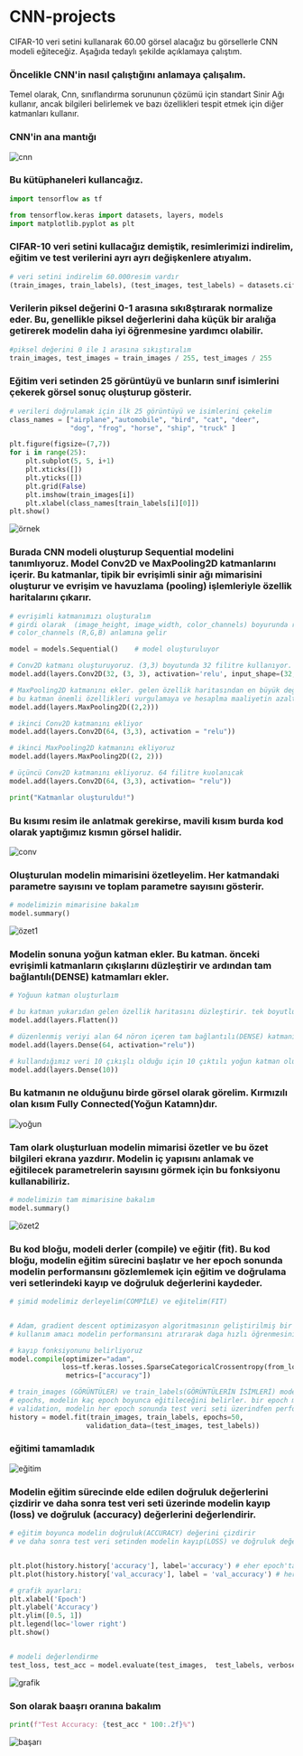 # CNN-projects

CIFAR-10 veri setini kullanarak 60.00 görsel alacağız bu görsellerle CNN modeli eğiteceğiz. Aşağıda tedaylı şekilde açıklamaya çalıştım.


### Öncelikle CNN'in nasıl çalıştığını anlamaya çalışalım.

Temel olarak, Cnn, sınıflandırma sorununun çözümü için standart Sinir Ağı kullanır, ancak bilgileri belirlemek ve bazı özellikleri tespit etmek için diğer katmanları kullanır.


### CNN'in ana mantığı

![cnn](https://github.com/whasancan/CNN_projects/blob/d60fbaf3d0fe8fd70ba9c01489e7ff66ea78c0ac/foto/cnnnnn.png)


### Bu kütüphaneleri kullancağız.

```python 
import tensorflow as tf

from tensorflow.keras import datasets, layers, models
import matplotlib.pyplot as plt
```


### CIFAR-10 veri setini kullacağız demiştik, resimlerimizi indirelim, eğitim ve test verilerini ayrı ayrı değişkenlere atıyalım.

```python 
# veri setini indirelim 60.000resim vardır
(train_images, train_labels), (test_images, test_labels) = datasets.cifar10.load_data()
```


### Verilerin piksel değerini 0-1 arasına sıkı8ştırarak normalize eder. Bu, genellikle piksel değerlerini daha küçük bir aralığa getirerek modelin daha iyi öğrenmesine yardımcı olabilir.

```python 
#piksel değerini 0 ile 1 arasına sıkıştıralım
train_images, test_images = train_images / 255, test_images / 255
```


### Eğitim veri setinden 25 görüntüyü ve bunların sınıf isimlerini çekerek görsel sonuç oluşturup gösterir.

```python 
# verileri doğrulamak için ilk 25 görüntüyü ve isimlerini çekelim
class_names = ["airplane","automobile", "bird", "cat", "deer",
               "dog", "frog", "horse", "ship", "truck" ]

plt.figure(figsize=(7,7))
for i in range(25):
    plt.subplot(5, 5, i+1)
    plt.xticks([])
    plt.yticks([])
    plt.grid(False)
    plt.imshow(train_images[i])
    plt.xlabel(class_names[train_labels[i][0]])
plt.show()
```

![örnek](https://github.com/whasancan/CNN_projects/blob/8613cba51a49b9e40016fc5cd9b43cb7335bbd22/foto/veri_resim.png)


### Burada CNN modeli oluşturup Sequential modelini tanımlıyoruz. Model Conv2D ve MaxPooling2D katmanlarını içerir. Bu katmanlar, tipik bir evrişimli sinir ağı mimarisini oluşturur ve evrişim ve havuzlama (pooling) işlemleriyle özellik haritalarını çıkarır.


```python 
# evrişimli katmanımızı oluşturalım
# girdi olarak  (image_height, image_width, color_channels) boyurunda resim alır
# color_channels (R,G,B) anlamına gelir

model = models.Sequential()    # model oluşturuluyor

# Conv2D katmanı oluşturuyoruz. (3,3) boyutunda 32 filitre kullanıyor. input_shape olarak 32x32  boyutunda 3renk katmanlı giriş alıyor
model.add(layers.Conv2D(32, (3, 3), activation='relu', input_shape=(32, 32, 3)))

# MaxPooling2D katmanını ekler. gelen özellik haritasından en büyük değeri seçer ve küçültür.
# bu katman önemli özellikleri vurgulamaya ve hesaplma maaliyetin azaltmaya yardımcı olur.
model.add(layers.MaxPooling2D((2,2)))

# ikinci Conv2D katmanını ekliyor
model.add(layers.Conv2D(64, (3,3), activation = "relu"))

# ikinci MaxPooling2D katmanını ekliyoruz
model.add(layers.MaxPooling2D((2, 2)))

# üçüncü Conv2D katmanını ekliyoruz. 64 filitre kuolanıcak
model.add(layers.Conv2D(64, (3,3), activation= "relu"))

print("Katmanlar oluşturuldu!")
```

### Bu kısımı resim ile anlatmak gerekirse, mavili kısım burda kod olarak yaptığımız kısmın görsel halidir.

![conv](https://github.com/whasancan/CNN_projects/blob/d60fbaf3d0fe8fd70ba9c01489e7ff66ea78c0ac/foto/conv_poolling.jpg)


### Oluşturulan modelin mimarisini özetleyelim. Her katmandaki parametre sayısını ve toplam parametre sayısını gösterir.

```python 
# modelimizin mimarisine bakalım
model.summary()
```

![özet1](https://github.com/whasancan/CNN_projects/blob/5ef7db0bf94d5e0b85f2ea0e0bb23bd8b187e750/foto/ilk_summary.png)


### Modelin sonuna yoğun katman ekler. Bu katman. önceki evrişimli katmanların çıkışlarını düzleştirir ve ardından tam bağlantılı(DENSE) katmamları ekler.

```python 
# Yoğuun katman oluşturlaım

# bu katman yukarıdan gelen özellik haritasını düzleştirir. tek boyutlu vektöre dönüştürür.
model.add(layers.Flatten())

# düzenlenmiş veriyi alan 64 nöron içeren tam bağlantılı(DENSE) katmanı ekler. burada daha yüksek seviyeli özellikleri öğrenir
model.add(layers.Dense(64, activation="relu"))

# kullandığımız veri 10 çıkışlı olduğu için 10 çıktılı yoğun katman oluşturacağız
model.add(layers.Dense(10))
```

### Bu katmanın ne olduğunu birde görsel olarak görelim. Kırmızılı olan kısım Fully Connected(Yoğun Katamn)dır.

![yoğun](https://github.com/whasancan/CNN_projects/blob/5ef7db0bf94d5e0b85f2ea0e0bb23bd8b187e750/foto/yo%C4%9Fun%20katman.jpg)


### Tam olark oluşturluan modelin mimarisi özetler ve bu özet bilgileri ekrana yazdırır. Modelin iç yapısını anlamak ve eğitilecek parametrelerin sayısını görmek için bu fonksiyonu kullanabiliriz.

```python 
# modelimizin tam mimarisine bakalım
model.summary()
```

![özet2](https://github.com/whasancan/CNN_projects/blob/5ef7db0bf94d5e0b85f2ea0e0bb23bd8b187e750/foto/2.summaray.png)


### Bu kod bloğu, modeli derler (compile) ve eğitir (fit). Bu kod bloğu, modelin eğitim sürecini başlatır ve her epoch sonunda modelin performansını gözlemlemek için eğitim ve doğrulama veri setlerindeki kayıp ve doğruluk değerlerini kaydeder.

```python 
# şimid modelimiz derleyelim(COMPİLE) ve eğitelim(FIT)


# Adam, gradient descent optimizasyon algoritmasının geliştirilmiş bir versiyonudur.
# kullanım amacı modelin performansını atrırarak daga hızlı öğrenmesini sağlamaktır.

# kayıp fonksiyonunu belirliyoruz
model.compile(optimizer="adam",
             loss=tf.keras.losses.SparseCategoricalCrossentropy(from_logits=True),
              metrics=["accuracy"])

# train_images (GÖRÜNTÜLER) ve train_labels(GÖRÜNTÜLERİN İSİMLERİ) modelin eğitim verilerini temsil eder
# epochs, modelin kaç epoch boyunca eğitileceğini belirler. bir epoch modeleni tüm eğitim verilerini birekz geçmesi anlamın gelir.
# validation, modelin her epoch sonunda test veri seti üzerindfen performansı değerlendirmeye yarar
history = model.fit(train_images, train_labels, epochs=50,
                   validation_data=(test_images, test_labels))

```

### eğitimi tamamladık

![eğitim](https://github.com/whasancan/CNN_projects/blob/5ef7db0bf94d5e0b85f2ea0e0bb23bd8b187e750/foto/e%C4%9Fitim_ft.png)


### Modelin eğitim sürecinde elde edilen doğruluk değerlerini çizdirir ve daha sonra test veri seti üzerinde modelin kayıp (loss) ve doğruluk (accuracy) değerlerini değerlendirir.

```python 
# eğitim boyunca modelin doğruluk(ACCURACY) değerini çizdirir
# ve daha sonra test veri setinden modelin kayıp(LOSS) ve doğruluk değerini değerlendirir


plt.plot(history.history['accuracy'], label='accuracy') # eher epoch'taki eğitim setinden elde edilen doğruluk değeri
plt.plot(history.history['val_accuracy'], label = 'val_accuracy') # her epoc'taki doğrulama setinden elde edilen değruluk değeri

# grafik ayarları:
plt.xlabel('Epoch')
plt.ylabel('Accuracy')
plt.ylim([0.5, 1])
plt.legend(loc='lower right')
plt.show()


# modeli değerlendirme
test_loss, test_acc = model.evaluate(test_images,  test_labels, verbose=2)
```

![grafik](https://github.com/whasancan/CNN_projects/blob/5ef7db0bf94d5e0b85f2ea0e0bb23bd8b187e750/foto/grafik.png)


### Son olarak baaşrı oranına bakalım

```python 
print(f"Test Accuracy: {test_acc * 100:.2f}%")
```

![başarı](https://github.com/whasancan/CNN_projects/blob/5ef7db0bf94d5e0b85f2ea0e0bb23bd8b187e750/foto/ba%C5%9Far%C4%B1_son.png)
